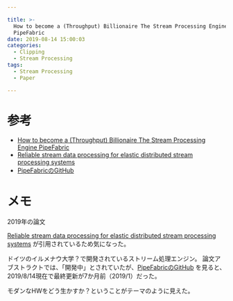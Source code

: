 ```yaml
---

title: >-
  How to become a (Throughput) Billionaire The Stream Processing Engine
  PipeFabric
date: 2019-08-14 15:00:03
categories:
  - Clipping
  - Stream Processing
tags:
  - Stream Processing
  - Paper

---
```


# 参考

* [How to become a (Throughput) Billionaire The Stream Processing Engine PipeFabric]
* [Reliable stream data processing for elastic distributed stream processing systems]
* [PipeFabricのGitHub]

[How to become a (Throughput) Billionaire The Stream Processing Engine PipeFabric]: http://ceur-ws.org/Vol-2367/paper_14.pdf
[Reliable stream data processing for elastic distributed stream processing systems]: https://dl.gi.de/handle/20.500.12116/21739
[PipeFabricのGitHub]: https://github.com/dbis-ilm/pipefabric

# メモ

2019年の論文

[Reliable stream data processing for elastic distributed stream processing systems] が引用されているため気になった。

ドイツのイルメナウ大学？で開発されているストリーム処理エンジン。
論文アブストラクトでは、「開発中」とされていたが、[PipeFabricのGitHub] を見ると、2019/8/14現在で最終更新が7か月前（2019/1）だった。

モダンなHWをどう生かすか？ということがテーマのように見えた。

<!-- vim: set tw=0 ts=4 sw=4: -->
